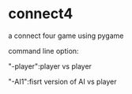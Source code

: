 # connect4

a connect four game using pygame

command line option:

"-player":player vs player

"-AI1":fisrt version of AI vs player
